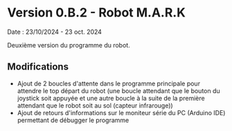 # Version 0.B.2 - Robot M.A.R.K

Date : 23/10/2024 - 23 oct. 2024<br />

Deuxième version du programme du robot.

## Modifications

- Ajout de 2 boucles d'attente dans le programme principale pour attendre le top départ du robot (une boucle attendant que le bouton du joystick soit appuyée et une autre boucle à la suite de la première attendant que le robot soit au sol (capteur infrarouge))
- Ajout de retours d'informations sur le moniteur série du PC (Arduino IDE) permettant de débugger le programme
